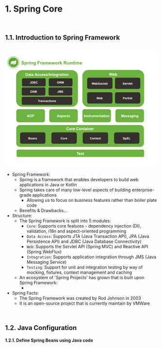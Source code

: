 # 1. Spring Core

<br>

## <a name="1.1"></a> 1.1. Introduction to Spring Framework

<br>

<img src="../res/spring-overview.png" width="600px">

* Spring Framework:
    * Spring is a framework that enables developers to build web applications in Java or Kotlin
    * Spring takes care of many low-level aspects of building enterprise-grade applications
        * Allowing us to focus on business features rather than boiler plate code
    * Benefits & Drawbacks... <!-- TODO -->
* Structure:
    * The Spring Framework is split into 5 modules:
        * `Core`: Supports core features - dependency injection (DI), validation, i18n and aspect-oriented programming
        * `Data Access`: Supports JTA (Java Transaction API), JPA (Java Persistence API) and JDBC (Java Database Connectivity)
        * `Web`: Supports the Servlet API (Spring MVC) and Reactive API (Spring WebFlux)
        * `Integration`: Supports application integration through JMS (Java Messaging Service)
        * `Testing`: Support for unit and integration testing by way of mocking, fixtures, context management and caching
    * An ecosystem of 'Spring Projects' has grown that is built upon Spring Framework:
        * <!-- TODO -->
* Spring Facts:
    * The Spring Framework was created by Rod Johnson in 2003
    * It is an open-source project that is currently maintain by VMWare

<br>

## <a name="1.2"></a> 1.2. Java Configuration

#### <a name="1.2.1"></a> 1.2.1. Define Spring Beans using Java code